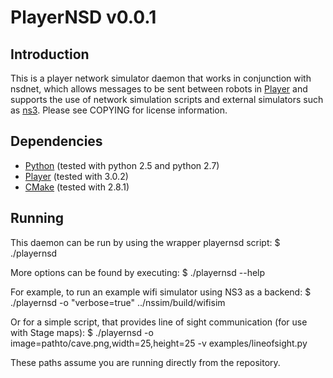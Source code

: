 PlayerNSD v0.0.1
================

Introduction
------------

This is a player network simulator daemon that works in conjunction with nsdnet,
which allows messages to be sent between robots in [Player][1] and supports
the use of network simulation scripts and external simulators such as [ns3][2].
Please see COPYING for license information.

  [1]: http://playerstage.sourceforge.net/index.php?src=player
  [2]: http://www.nsnam.org/

Dependencies
------------

* [Python][3] (tested with python 2.5 and python 2.7)
* [Player][1] (tested with 3.0.2)
* [CMake][2] (tested with 2.8.1)

 [2]: http://www.cmake.org/
 [3]: http://www.python.org/

Running
-------

This daemon can be run by using the wrapper playernsd script:
	$ ./playernsd

More options can be found by executing:
	$ ./playernsd --help

For example, to run an example wifi simulator using NS3 as a backend:
	$ ./playernsd -o "verbose=true" ../nssim/build/wifisim

Or for a simple script, that provides line of sight communication (for use
with Stage maps):
	$ ./playernsd -o image=pathto/cave.png,width=25,height=25 -v examples/lineofsight.py

These paths assume you are running directly from the repository.
